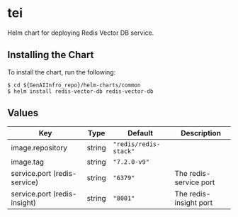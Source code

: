 # tei

Helm chart for deploying Redis Vector DB service.

## Installing the Chart

To install the chart, run the following:

```console
$ cd ${GenAIInfro_repo}/helm-charts/common
$ helm install redis-vector-db redis-vector-db
```

## Values

| Key                          | Type   | Default               | Description            |
| ---------------------------- | ------ | --------------------- | ---------------------- |
| image.repository             | string | `"redis/redis-stack"` |                        |
| image.tag                    | string | `"7.2.0-v9"`          |                        |
| service.port (redis-service) | string | `"6379"`              | The redis-service port |
| service.port (redis-insight) | string | `"8001"`              | The redis-insight port |
